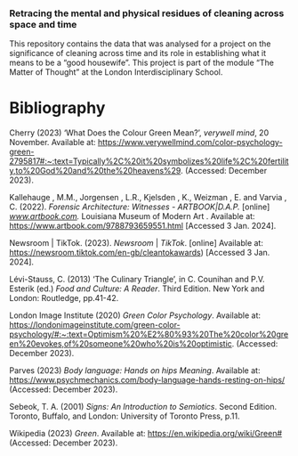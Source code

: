 ### Retracing the mental and physical residues of cleaning across space and time ###

This repository contains the data that was analysed for a project on the significance of cleaning across time and its role in establishing what it means to be a “good housewife”. This project is part of the module “The Matter of Thought” at the London Interdisciplinary School. 

# Bibliography #

Cherry (2023) ‘What Does the Colour Green Mean?’, *verywell mind*, 20 November. Available at: https://www.verywellmind.com/color-psychology-green-2795817#:~:text=Typically%2C%20it%20symbolizes%20life%2C%20fertility,to%20God%20and%20the%20heavens%29. (Accessed: December 2023).

Kallehauge , M.M., Jorgensen , L.R., Kjelsden , K., Weizman , E. and Varvia , C. (2022). *Forensic Architecture: Witnesses - ARTBOOK|D.A.P.* [online] *www.artbook.com.* Louisiana Museum of Modern Art . Available at: https://www.artbook.com/9788793659551.html [Accessed 3 Jan. 2024].

Newsroom | TikTok. (2023). *Newsroom* | *TikTok*. [online] Available at: https://newsroom.tiktok.com/en-gb/cleantokawards) [Accessed 3 Jan. 2024].

Lévi-Stauss, C. (2013) ‘The Culinary Triangle’, in C. Counihan and P.V. Esterik (ed.) *Food and Culture: A Reader*. Third Edition. New York and London: Routledge, pp.41-42.

London Image Institute (2020) *Green Color Psychology*. Available at: https://londonimageinstitute.com/green-color-psychology/#:~:text=Optimism%20%E2%80%93%20The%20color%20green%20evokes,of%20someone%20who%20is%20optimistic. (Accessed: December 2023).

Parves (2023) *Body language: Hands on hips Meaning*. Available at: https://www.psychmechanics.com/body-language-hands-resting-on-hips/ (Accessed: December 2023).

Sebeok, T. A. (2001) *Signs: An Introduction to Semiotics*. Second Edition. Toronto, Buffalo, and London: University of Toronto Press, p.11.

Wikipedia (2023) *Green*. Available at: https://en.wikipedia.org/wiki/Green# (Accessed: December 2023).
